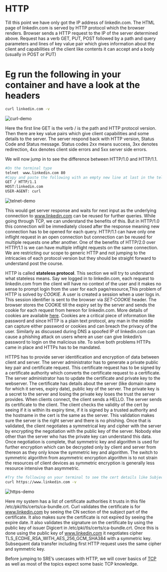# HTTP

Till this point we have only got the IP address of linkedin.com. The HTML page of linkedin.com is served by HTTP protocol which the browser renders. Browser sends a HTTP request to the IP of the server determined above.
Request has a verb GET, PUT, POST followed by a path and query parameters and lines of key value pair which gives information about the client and capabilities of the client like contents it can accept and a body (usually in POST or PUT)

# Eg run the following in your container and have a look at the headers 
``` bash
curl linkedin.com -v
```

![curl-demo](https://user-images.githubusercontent.com/1917513/93799245-85311a80-fc5c-11ea-9cc5-7a31ee816526.gif)

Here the first line GET is the verb / is the path and HTTP protocol version. Then there are key value pairs which give client capabilities and some details to the server. The server respond back with HTTP version, Status Code and Status message. Status codes 2xx means success, 3xx denotes redirection, 4xx denotes client side errors and 5xx server side errors.

We will now jump in to see the difference between HTTP/1.0 and HTTP/1.1. 

```bash
#On the terminal type
telnet  www.linkedin.com 80
#Copy and paste the following with an empty new line at last in the telnet STDIN
GET / HTTP/1.1
HOST:linkedin.com
USER-AGENT: curl

```

![telnet-demo](https://user-images.githubusercontent.com/1917513/93799269-8f531900-fc5c-11ea-815c-79ff99bd0740.gif)

This would get server response and waits for next input as the underlying connection to www.linkedin.com can be reused for further queries. While going through TCP, we can understand the benefits of this. But in HTTP/1.0 this connection will be immediately closed after the response meaning new connection has to be opened for each query. HTTP/1.1 can have only one inflight request in an open connection but connection can be reused for multiple requests one after another. One of the benefits of HTTP/2.0 over HTTP/1.1 is we can have multiple inflight requests on the same connection. We are restricting our scope to generic HTTP and not jumping to the intricacies of each protocol version but they should be straight forward to understand post the course.

HTTP is  called **stateless protocol**. This section we will try to understand what stateless means. Say we logged in to linkedin.com, each request to linkedin.com from the client will have no context of the user and it makes no sense to prompt login from the user for each page/resource,This problem of HTTP is solved by *COOKIE*. A user is created a session when a user logs in. This session identifier is sent to the browser via *SET-COOKIE* header. The browser stores the COOKIE till the expiry set by the server and sends the cookie for each request from hereon for linkedin.com. More details of cookies are available [here](https://developer.mozilla.org/en-US/docs/Web/HTTP/Cookies). Cookies are a critical piece of information like password and since HTTP is a plain text protocol, any man in the middle can capture either password or cookies and can breach the privacy of the user. Similarly as discussed during DNS a spoofed IP of linkedin.com can cause a phishing attack on users where an user can give linkedin’s password to login on the malicious site. To solve both problems HTTPs came in place and HTTPs has to be mandated.

HTTPS has to provide server identification and encryption of data between client and server. The server administrator has to generate a private public key pair and certificate request. This certificate request has to be signed by a certificate authority which converts the certificate request to a certificate. The server administrator has to update the certificate and private key to the webserver. The certificate has details about the server (like domain name for which it serves, expiry date), public key of the server. The private key is a secret to the server and losing the private key loses the trust the server provides. When clients connect, the client sends a HELLO. The server sends its certificate to the client. The client checks the validity of the cert by seeing if it is within its expiry time, if it is signed by a trusted authority and the hostname in the cert is the same as the server. This validation makes sure the server is the right server and there is no phishing. Once that is validated, the client negotiates a symmetrical key and cipher with the server by encrypting the negotiation with the public key of the server. Nobody else other than the server who has the private key can understand this data. Once negotiation is complete, that symmetric key and algorithm is used for further encryption which can be decrypted only by client and server from thereon as they only know the symmetric key and algorithm. The switch to symmetric algorithm from asymmetric encryption algorithm is to not strain the resources of client devices as symmetric encryption is generally less resource intensive than asymmetric. 

```bash
#Try the following on your terminal to see the cert details like Subject Name(domain name), Issuer details, Expiry date
curl https://www.linkedin.com -v 
```

![https-demo](https://user-images.githubusercontent.com/1917513/93799381-b90c4000-fc5c-11ea-9f27-51526e129536.gif)

Here my system has a list of certificate authorities it trusts in this file  /etc/pki/tls/certs/ca-bundle.crt. Curl validates the certificate is for www.linkedin.com by seeing the CN section of the subject part of the certificate. It also makes sure the certificate is not expired by seeing the expire date. It also validates the signature on the certificate by using the public key of issuer Digicert in  /etc/pki/tls/certs/ca-bundle.crt. Once this is done using the public key of www.linkedin.com it negotiates cipher TLS_ECDHE_RSA_WITH_AES_256_GCM_SHA384 with a symmetric key. Subsequent data transfer including first HTTP request uses the same cipher and symmetric key.

Before jumping to SRE’s usecases with  HTTP, we will cover basics of [TCP](https://github.com/kalyanceg/POC-Docs/blob/master/Linux-Networking/tcp.md) as well as most of the topics expect some basic TCP knowledge.

